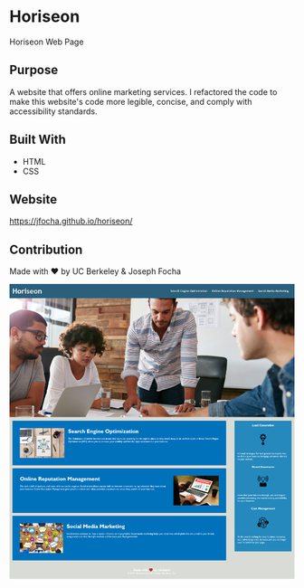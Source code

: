# Horiseon
Horiseon Web Page

## Purpose
A website that offers online marketing services. I refactored the code to make this website's code more legible, concise, and comply with accessibility standards.

## Built With
* HTML
* CSS

## Website
https://jfocha.github.io/horiseon/

## Contribution
Made with ❤️ by UC Berkeley & Joseph Focha

![alt text](./assets/images/full-webpage.png)